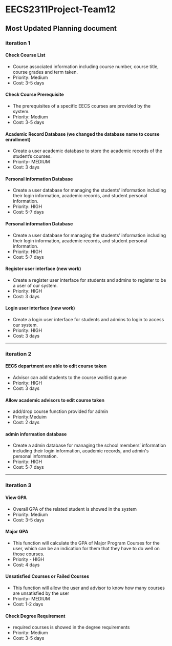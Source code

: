 # EECS2311Project-Team12
## Most Updated Planning document
### iteration 1
#### Check Course List
* Course associated information including course number, course title, course grades and term taken. 
* Priority: Medium                                                                            
* Cost: 3-5 days

#### Check Course Prerequisite
* The prerequisites of a specific EECS courses are provided by the system.
* Priority: Medium                                                                          
* Cost: 3-5 days

#### Academic Record Database (we changed the database name to course enrollment)
* Create a user academic database to store the academic records of the student’s courses.
* Priority- MEDIUM                                                                          
* Cost: 3 days

#### Personal information Database
* Create a user database for managing the students’ information including their login information, academic records, and student personal information.
* Priority: HIGH                                                                                      
* Cost: 5-7 days

#### Personal information Database
* Create a user database for managing the students’ information including their login information, academic records, and student personal information.
* Priority: HIGH                                                                                      
* Cost: 5-7 days

#### Register user interface (new work)
* Create a register user interface for students and admins to register to be a user of our system.
* Priority: HIGH                                                                                      
* Cost: 3 days

#### Login user interface (new work)
* Create a login user interface for students and admins to login to access our system.
* Priority: HIGH                                                                                      
* Cost: 3 days

---

### iteration 2
#### EECS department are able to edit course taken 
* Advisor can add students to the course waitlist queue
* Priority: HIGH                                                                                         
* Cost: 3 days

#### Allow academic advisors to edit course taken 
* add/drop course function provided for admin
* Priority:Meduim                                                                                    
* Cost: 2 days

#### admin information database
* Create a admin database for managing the school members’ information including their login information, academic records, and admin's personal information.
* Priority: HIGH                                                                                      
* Cost: 5-7 days

---

### iteration 3
#### View GPA
* Overall GPA of the related student is showed in the system
* Priority: Medium                                                                                  
* Cost: 3-5 days

#### Major GPA
* This function will calculate the GPA of Major Program Courses for the user, which can be an indication for them that they have to do well on those courses.
* Priority - HIGH                                                                                  
* Cost: 4 days

#### Unsatisfied Courses or Failed Courses
* This function will allow the user and advisor to know how many courses are unsatisfied by the user
* Priority- MEDIUM                                                                         
* Cost: 1-2 days

#### Check Degree Requirement
* required courses is showed in the degree requirements
* Priority: Medium                                                                               
* Cost: 3-5 days










